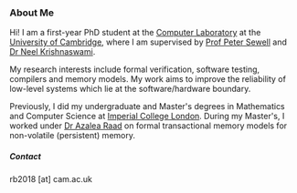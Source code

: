 ### About Me

Hi! I am a first-year PhD student at the [Computer Laboratory](https://www.cst.cam.ac.uk/) at the [University of Cambridge](https://www.cam.ac.uk/), where I am supervised by [Prof Peter Sewell](https://www.cl.cam.ac.uk/~pes20/) and [Dr Neel Krishnaswami](https://www.cl.cam.ac.uk/~nk480/). 

My research interests include formal verification, software testing, compilers and memory models. My work aims to improve the reliability of low-level systems which lie at the software/hardware boundary.

Previously, I did my undergraduate and Master's degrees in Mathematics and Computer Science at [Imperial College London](https://www.imperial.ac.uk/). During my Master's, I worked under [Dr Azalea Raad](https://www.soundandcomplete.org/) on formal transactional memory models for non-volatile (persistent) memory.




##### Contact

rb2018 [at] cam.ac.uk
